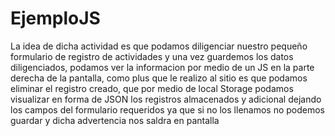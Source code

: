 # EjemploJS

La idea de dicha actividad es que podamos diligenciar nuestro pequeño formulario de registro de actividades y una vez guardemos los datos diligenciados, podamos ver la informacion por medio de un JS en la parte derecha de la pantalla, como plus que le realizo al sitio es que  podamos eliminar el registro creado, que por medio de local Storage podamos visualizar en forma de JSON los registros almacenados y adicional dejando los campos del formulario requeridos ya que si no los llenamos no podemos guardar y dicha advertencia nos saldra en pantalla
